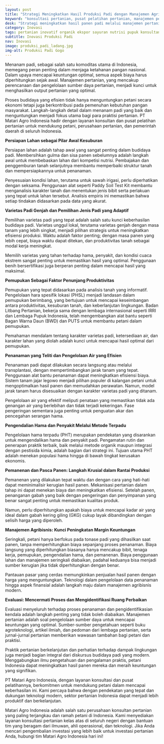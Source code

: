 ```yaml
---
layout: post
title: "Strategi Meningkatkan Hasil Produksi Padi dengan Manajemen Agribisnis Modern"
keyword: "konsultasi pertanian, pusat pelatihan pertanian, manajemen pertanian, PT Matari Agro Indonesia, budidaya padi, varietas padi unggul, pemupukan, pengendalian hama, teknologi pertanian, agribisnis modern"
desk: "Strategi meningkatkan hasil panen padi melalui manajemen pertanian yang efisien, pemilihan varietas unggul, pemupukan berimbang, dan pengendalian hama terpadu. Layanan ini ditujukan bagi petani individu, perusahaan pertanian, dan pemerintah daerah di seluruh Indonesia"
category: Inovasi
tags: pertanian inovatif organik ekspor sayuran nutrisi pupuk konsultan ketahanan pangan
subtitle: Inovasi Produksi Padi
nav: Inovasi
image: produksi_padi_ladang.jpg
img-alt: Produksi Padi Gogo
---
```



Menanam padi, sebagai salah satu komoditas utama di Indonesia, memegang peran penting dalam menjaga ketahanan pangan nasional. Dalam upaya mencapai keuntungan optimal, semua aspek biaya harus diperhitungkan sejak awal. Manajemen pertanian, yang mencakup perencanaan dan pengelolaan sumber daya pertanian, menjadi kunci untuk menghasilkan output pertanian yang optimal.

Proses budidaya yang efisien tidak hanya menguntungkan petani secara ekonomi tetapi juga berkontribusi pada pemenuhan kebutuhan pangan masyarakat. Langkah-langkah detail dalam menanam padi yang baik dan menguntungkan menjadi fokus utama bagi para praktisi pertanian. PT Matari Agro Indonesia hadir dengan layanan konsultan dan pusat pelatihan pertanian untuk mendukung petani, perusahaan pertanian, dan pemerintah daerah di seluruh Indonesia.

**Persiapan Lahan sebagai Pilar Awal Kesuburan**

Persiapan lahan adalah tahap awal yang sangat penting dalam budidaya padi. Membersihkan gulma dan sisa panen sebelumnya adalah langkah awal untuk membebaskan lahan dari kompetisi nutrisi. Pembajakan dan penggemburan tanah selanjutnya membantu memperbaiki struktur tanah dan mempersiapkannya untuk penanaman.

Penyesuaian kondisi lahan, terutama untuk sawah irigasi, perlu diperhatikan dengan seksama. Penggunaan alat seperti Paddy Soil Test Kit membantu menganalisis karakter tanah dan menentukan jenis bibit serta perlakuan yang tepat untuk lahan tersebut. Analisis empiris ini memastikan bahwa setiap tindakan didasarkan pada data yang akurat.

**Varietas Padi Genjah dan Pemilihan Jenis Padi yang Adaptif**

Pemilihan varietas padi yang tepat adalah salah satu kunci keberhasilan budidaya padi. Varietas unggul lokal, terutama varietas genjah dengan masa tanam yang lebih singkat, menjadi pilihan strategis untuk meningkatkan efisiensi produksi. Waktu adalah faktor penting; dengan masa panen yang lebih cepat, biaya waktu dapat ditekan, dan produktivitas tanah sebagai modal kerja meningkat.

Memilih varietas yang tahan terhadap hama, penyakit, dan kondisi cuaca ekstrem sangat penting untuk memastikan hasil yang optimal. Penggunaan benih bersertifikasi juga berperan penting dalam mencapai hasil yang maksimal.

**Pemupukan Sebagai Faktor Penunjang Produktivitas**

Pemupukan yang tepat didasarkan pada analisis tanah yang informatif. Pengelolaan hara spesifik lokasi (PHSL) menjadi landasan dalam pemupukan berimbang, yang bertujuan untuk mencapai keseimbangan antara produktivitas, kesuburan tanah, dan keberlanjutan lingkungan. Badan Litbang Pertanian, bekerja sama dengan lembaga internasional seperti IRRI dan Lembaga Pupuk Indonesia, telah mengembangkan alat bantu seperti Bagan Warna Daun (BWD) dan PUTS untuk membantu petani dalam pemupukan.

Pemahaman mendalam tentang karakter varietas padi, ketersediaan air, dan karakter lahan yang diolah adalah kunci untuk mencapai hasil optimal dari pemupukan.

**Penanaman yang Teliti dan Pengelolaan Air yang Efisien**

Penanaman padi dapat dilakukan secara langsung atau melalui transplantasi, dengan mempertimbangkan jarak tanam yang tepat. Penggunaan alat bantu penanaman dapat meningkatkan efisiensi biaya. Sistem tanam jajar legowo menjadi pilihan populer di kalangan petani untuk mengoptimalkan hasil panen dan memudahkan perawatan. Namun, model jarak tanam harus disesuaikan dengan karakter varietas padi yang ditanam.

Pengelolaan air yang efektif meliputi penataan yang memastikan tidak ada genangan air yang berlebihan dan tidak terjadi kekeringan. Fase pengeringan sementara juga penting untuk penguatan akar dan pencegahan serangan hama.

**Pengendalian Hama dan Penyakit Melalui Metode Terpadu**

Pengelolaan hama terpadu (PHT) merupakan pendekatan yang disarankan untuk mengendalikan hama dan penyakit padi. Pengamatan rutin dan penerapan praktik terbaik, baik melalui metode organik maupun integrasi dengan pestisida kimia, adalah bagian dari strategi ini. Tujuan utama PHT adalah menekan populasi hama hingga di bawah tingkat kerusakan ekonomis.

**Pemanenan dan Pasca Panen: Langkah Krusial dalam Rantai Produksi**

Pemanenan yang dilakukan tepat waktu dan dengan cara yang hati-hati dapat meminimalisir kerugian hasil panen. Mekanisasi pertanian dalam tahap ini dapat menekan biaya dan meningkatkan efisiensi. Setelah panen, penanganan gabah yang baik dengan pengeringan dan penyimpanan yang benar sangat penting untuk memastikan kualitas produk.

Namun, perlu diperhitungkan apakah biaya untuk mencapai kadar air yang ideal dalam gabah kering giling (GKG) cukup layak dibandingkan dengan selisih harga yang diperoleh.

**Manajemen Agribisnis: Kunci Peningkatan Margin Keuntungan**

Seringkali, petani hanya berfokus pada tonase padi yang dihasilkan saat panen, tanpa memperhitungkan biaya sepanjang proses penanaman. Biaya langsung yang diperhitungkan biasanya hanya mencakup bibit, tenaga kerja, pemupukan, pengendalian hama, dan pemanenan. Biaya penggunaan lahan dan manajemen seringkali diabaikan, padahal keduanya bisa menjadi sumber kerugian jika tidak diperhitungkan dengan benar.

Pantauan pasar yang cerdas memungkinkan penjualan hasil panen dengan harga yang menguntungkan. Teknologi dalam pengelolaan data penanaman hingga aspek finansial adalah langkah maju dalam manajemen agribisnis modern.

**Evaluasi: Mencermati Proses dan Mengidentifikasi Ruang Perbaikan**

Evaluasi menyeluruh terhadap proses penanaman dan pengidentifikasian kendala adalah langkah penting yang tidak boleh diabaikan. Manajemen pertanian adalah soal pengelolaan sumber daya untuk mencapai keuntungan yang optimal. Sumber-sumber pengetahuan seperti buku agroteknologi, artikel ilmiah, dan pedoman dari lembaga pertanian, serta jurnal-jurnal pertanian memberikan wawasan tambahan bagi petani dan praktisi.

Praktik pertanian berkelanjutan dan perhatian terhadap dampak lingkungan juga menjadi bagian integral dari diskursus budidaya padi yang modern. Menggabungkan ilmu pengetahuan dan pengalaman praktis, petani Indonesia dapat meningkatkan hasil panen mereka dan meraih keuntungan yang signifikan.

PT Matari Agro Indonesia, dengan layanan konsultasi dan pusat pelatihannya, berkomitmen untuk mendukung petani dalam mencapai keberhasilan ini. Kami percaya bahwa dengan pendekatan yang tepat dan dukungan teknologi modern, sektor pertanian Indonesia dapat menjadi lebih produktif dan berkelanjutan.

Matari Agro Indonesia adalah salah satu perusahaan konsultan pertanian yang paling terjangkau dan ramah petani di Indonesia. Kami menyediakan layanan konsultasi pertanian kelas atas di seluruh negeri dengan bantuan tim yang beragam dari ilmuwan, ahli operasional, dan teknologi. Jika Anda mencari pengembalian investasi yang lebih baik untuk investasi pertanian Anda, hubungi tim Matari Agro Indonesia hari ini!
